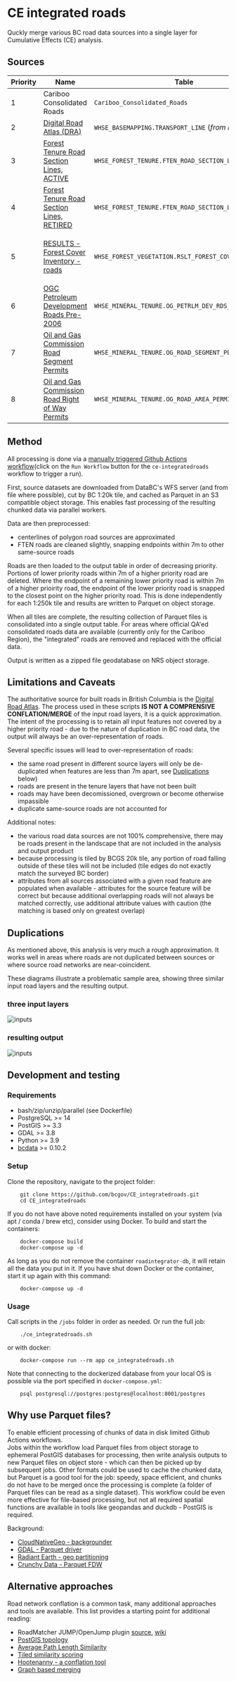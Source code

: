 # CE integrated roads

Quckly merge various BC road data sources into a single layer for Cumulative Effects (CE) analysis.

## Sources


|Priority | Name                        | Table                        | Query                        |
|---------|-----------------------------|------------------------------|------------------------------|
| 1 | Cariboo Consolidated Roads | `Cariboo_Consolidated_Roads`      |  |
| 2 | [Digital Road Atlas (DRA)](https://catalogue.data.gov.bc.ca/dataset/digital-road-atlas-dra-master-partially-attributed-roads) | `WHSE_BASEMAPPING.TRANSPORT_LINE` (*from DRA ftp*) | `TRANSPORT_LINE_SURFACE_CODE <> 'B'` |
| 3 | [Forest Tenure Road Section Lines, ACTIVE](https://catalogue.data.gov.bc.ca/dataset/forest-tenure-road-section-lines) | `WHSE_FOREST_TENURE.FTEN_ROAD_SECTION_LINES_SVW` | `LIFE_CYCLE_STATUS_CODE = 'ACTIVE'` |
| 4 | [Forest Tenure Road Section Lines, RETIRED](https://catalogue.data.gov.bc.ca/dataset/forest-tenure-road-section-lines) | `WHSE_FOREST_TENURE.FTEN_ROAD_SECTION_LINES_SVW` | `LIFE_CYCLE_STATUS_CODE = 'RETIRED'` |
| 5 | [RESULTS - Forest Cover Inventory - roads](https://catalogue.data.gov.bc.ca/dataset/results-forest-cover-inventory) | `WHSE_FOREST_VEGETATION.RSLT_FOREST_COVER_INV_SVW` | `STOCKING_STATUS_CODE in ('NP', 'U') AND STOCKING_TYPE_CODE IN ('RD', 'UNN') AND SILV_POLYGON_NUMBER NOT IN ('landing', 'lnd') AND GEOMETRY_EXIST_IND = 'Y'` |
| 6 | [OGC Petroleum Development Roads Pre-2006](https://catalogue.data.gov.bc.ca/dataset/ogc-petroleum-development-roads-pre-2006-public-version) | `WHSE_MINERAL_TENURE.OG_PETRLM_DEV_RDS_PRE06_PUB_SP` |
| 7 | [Oil and Gas Commission Road Segment Permits](https://catalogue.data.gov.bc.ca/dataset/oil-and-gas-commission-road-segment-permits) | `WHSE_MINERAL_TENURE.OG_ROAD_SEGMENT_PERMIT_SP` |
| 8 | [Oil and Gas Commission Road Right of Way Permits](https://catalogue.data.gov.bc.ca/dataset/oil-and-gas-commission-road-right-of-way-permits) | `WHSE_MINERAL_TENURE.OG_ROAD_AREA_PERMIT_SP` |

## Method

All processing is done via a [manually triggered Github Actions workflow](https://github.com/bcgov/CE_integratedroads/actions/workflows/ce-integratedroads.yaml)(click on the `Run Workflow` button for the `ce-integratedroads` workflow to trigger a run).

First, source datasets are downloaded from DataBC's WFS server (and from file where possible), cut by BC 1:20k tile, and cached as Parquet in an S3 compatible object storage. This enables fast processing of the resulting chunked data via parallel workers.

Data are then preprocessed:

- centerlines of polygon road sources are approximated
- FTEN roads are cleaned slightly, snapping endpoints within 7m to other same-source roads

Roads are then loaded to the output table in order of decreasing priority. Portions of lower priority roads within 7m of a higher priority road are deleted. Where the endpoint of a remaining lower priority road is within 7m of a higher prioirity road, the endpoint of the lower priority road is snapped to the closest point on the higher priority road. This is done independently for each 1:250k tile and results are written to Parquet on object storage. 

When all tiles are complete, the resulting collection of Parquet files is consolidated into a single output table. 
For areas where official QA'ed consolidated roads data are available (currently only for the Cariboo Region), the "integrated" roads are removed and replaced with the official data.

Output is written as a zipped file geodatabase on NRS object storage.

## Limitations and Caveats

The authoritative source for built roads in British Columbia is the [Digital Road Atlas](https://catalogue.data.gov.bc.ca/dataset/digital-road-atlas-dra-master-partially-attributed-roads). The process used in these scripts **IS NOT A COMPRENSIVE CONFLATION/MERGE** of the input road layers, it is a quick approximation. The intent of the processing is to retain all input features not covered by a higher priority road - due to the nature of duplication in BC road data, the output will always be an over-representation of roads.

Several specific issues will lead to over-representation of roads:

- the same road present in different source layers will only be de-duplicated when features are less than 7m apart, see [Duplications](#Duplications) below)
- roads are present in the tenure layers that have not been built
- roads may have been decomissioned, overgrown or become otherwise impassible
- duplicate same-source roads are not accounted for

Additional notes:

- the various road data sources are not 100% comprehensive, there may be roads present in the landscape that are not included in the analysis and output product
- because processing is tiled by BCGS 20k tile, any portion of road falling outside of these tiles will not be included (tile edges do not exactly match the surveyed BC border)
- attributes from all sources associated with a given road feature are populated when available - attributes for the source feature will be correct but because additional overlapping roads will not always be matched correctly, use additional attribute values with caution (the matching is based only on greatest overlap)

## Duplications

As mentioned above, this analysis is very much a rough approximation. It works well in areas where roads are not duplicated between sources or where source road networks are near-coincident.

These diagrams illustrate a problematic sample area, showing three similar input road layers and the resulting output.

### three input layers
![inputs](img/roadintegrator_inputs.png)

### resulting output
![inputs](img/roadintegrator_output.png)


## Development and testing 

### Requirements 

- bash/zip/unzip/parallel (see Dockerfile)
- PostgreSQL >= 14
- PostGIS >= 3.3
- GDAL >= 3.8
- Python >= 3.9
- [bcdata](https://github.com/smnorris/bcdata) >= 0.10.2

### Setup

Clone the repository, navigate to the project folder:

        git clone https://github.com/bcgov/CE_integratedroads.git
        cd CE_integratedroads

If you do not have above noted requirements installed on your system (via apt / conda / brew etc), consider using Docker. To build and start the containers:

        docker-compose build
        docker-compose up -d

As long as you do not remove the container `roadintegrator-db`, it will retain all the data you put in it. If you have shut down Docker or the container, start it up again with this command:

        docker-compose up -d

### Usage

Call scripts in the `/jobs` folder in order as needed. Or run the full job:

        ./ce_integratedroads.sh

or with docker:

        docker-compose run --rm app ce_integratedroads.sh

Note that connecting to the dockerized database from your local OS is possible via the port specified in `docker-compose.yml`:

        psql postgresql://postgres:postgres@localhost:8001/postgres


## Why use Parquet files? 

To enable efficient processing of chunks of data in disk limited Github Actions workflows.  
Jobs within the workflow load Parquet files from object storage to ephemeral PostGIS databases for processing, then write analysis outputs to new Parquet files on object store - which can then be picked up by subsequent jobs. 
Other formats could be used to cache the chunked data, but Parquet is a good tool for the job: speedy, space efficient, and chunks do not have to be merged once the processing is complete (a folder of Parquet files can be read as a single dataset). 
This workflow could be even more effective for file-based processing, but not all required spatial functions are available in tools like geopandas and duckdb - PostGIS is required.

Background:

- [CloudNativeGeo - backgrounder](https://guide.cloudnativegeo.org/geoparquet/)
- [GDAL - Parquet driver](https://gdal.org/drivers/vector/parquet.html#vector-parquet)
- [Radiant Earth - geo partitioning](https://medium.com/radiant-earth-insights/the-admin-partitioned-geoparquet-distribution-59f0ca1c6d96)
- [Crunchy Data - Parquet FDW](https://www.crunchydata.com/blog/parquet-and-postgres-in-the-data-lake)

## Alternative approaches

Road network conflation is a common task, many additional approaches and tools are available. This list provides a starting point for additional reading:

- RoadMatcher JUMP/OpenJump plugin [source](https://github.com/ssinger/roadmatcher), [wiki](http://wiki.openstreetmap.org/wiki/RoadMatcher)
- [PostGIS topology](http://blog.mathieu-leplatre.info/use-postgis-topologies-to-clean-up-road-networks.html)
- [Average Path Length Similarity](https://medium.com/the-downlinq/spacenet-road-detection-and-routing-challenge-part-ii-apls-implementation-92acd86f4094)
- [Tiled similarity scoring](https://medium.com/strava-engineering/activity-grouping-the-heart-of-a-social-network-for-athletes-865751f7dca)
- [Hootenanny - a conflation tool](https://github.com/ngageoint/hootenanny)
- [Graph based merging](https://open.library.ubc.ca/cIRcle/collections/ubctheses/24/items/1.0398182)
